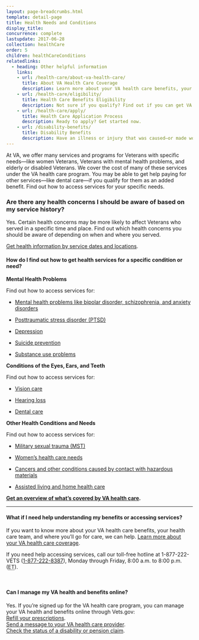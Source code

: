 ```yaml
---
layout: page-breadcrumbs.html
template: detail-page
title: Health Needs and Conditions
display_title:
concurrence: complete
lastupdate: 2017-06-28
collection: healthCare
order: 5
children: healthCareConditions
relatedlinks:
  - heading: Other helpful information
    links:
    - url: /health-care/about-va-health-care/
      title: About VA Health Care Coverage
      description: Learn more about your VA health care benefits, your health care team, and where you’ll go for care.
    - url: /health-care/eligibility/
      title: Health Care Benefits Eligibility
      description: Not sure if you qualify? Find out if you can get VA health care benefits.
    - url: /health-care/apply/
      title: Health Care Application Process
      description: Ready to apply? Get started now.
    - url: /disability-benefits/
      title: Disability Benefits
      description: Have an illness or injury that was caused—or made worse—by your active-duty service? Find out if you can get disability compensation (monthly payments) from VA.
---
```

<div itemscope itemtype="http://schema.org/FAQPage">
<div itemprop="description" class="va-introtext">

At VA, we offer many services and programs for Veterans with specific needs—like women Veterans, Veterans with mental health problems, and elderly or disabled Veterans. We cover the cost of many of these services under the VA health care program. You may be able to get help paying for other services—like dental care—if you qualify for them as an added benefit. Find out how to access services for your specific needs.

</div>

<div class="feature" markdown=“1”>
  
### Are there any health concerns I should be aware of based on my service history?

Yes. Certain health concerns may be more likely to affect Veterans who served in a specific time and place. Find out which health concerns you should be aware of depending on when and where you served. <br>

[Get health information by service dates and locations](/health-care/health-conditions/conditions-related-to-service-era/). 

</div>

<div itemscope itemtype="http://schema.org/Question">

<h4 itemprop="name">How do I find out how to get health services for a specific condition or need?</h4>
<div itemprop="acceptedAnswer" itemscope itemtype="http://schema.org/Answer">
<div itemprop="text"> 

**Mental Health Problems**

Find out how to access services for:

- [Mental health problems like bipolar disorder, schizophrenia, and anxiety disorders](/health-care/health-conditions/mental-health/)

- [Posttraumatic stress disorder (PTSD)](/health-care/health-conditions/mental-health/ptsd/)

- [Depression](/health-care/health-conditions/mental-health/depression/)

- [Suicide prevention](/health-care/health-conditions/mental-health/suicide-prevention/)

- [Substance use problems](/health-care/health-conditions/substance-use-problems/)

**Conditions of the Eyes, Ears, and Teeth**

Find out how to access services for:

- [Vision care](/health-care/about-va-health-care/vision-care/)

- [Hearing loss](https://www.prosthetics.va.gov/psas/Hearing_Aids.asp)

- [Dental care](/health-care/about-va-health-care/dental-care/)

**Other Health Conditions and Needs**

Find out how to access services for:

- [Military sexual trauma (MST)](/health-care/health-conditions/military-sexual-trauma/)

- [Women’s health care needs](/health-care/health-conditions/womens-health-care-needs/)

- [Cancers and other conditions caused by contact with hazardous materials](/health-care/health-conditions/exposure-to-hazardous-materials/)

- [Assisted living and home health care](/health-care/about-va-health-care/assisted-living-and-home-health-care/)


**[Get an overview of what’s covered by VA health care](/health-care/about-va-health-care/).**

</div>
</div>
</div>

------

<div itemscope itemtype="http://schema.org/Question">

<h4 itemprop="name">What if I need help understanding my benefits or accessing services?</h4>
<div itemprop="acceptedAnswer" itemscope itemtype="http://schema.org/Answer">
<div itemprop="text">

If you want to know more about your VA health care benefits, your health care team, and where you’ll go for care, we can help. [Learn more about your VA health care coverage](/health-care/about-va-health-care/).

If you need help accessing services, call our toll-free hotline at 1-877-222-VETS (<a href="tel:+1-877-222-8387">1-877-222-8387</a>), Monday through Friday, 8:00 a.m. to 8:00 p.m. (<abbr title="eastern time">ET</abbr>).

</div>
</div>
</div>
<br>

<div itemscope itemtype="http://schema.org/Question">

<h4 itemprop="name">Can I manage my VA health and benefits online?</h4>
<div itemprop="acceptedAnswer" itemscope itemtype="http://schema.org/Answer">
<div itemprop="text">

Yes. If you’re signed up for the VA health care program, you can manage your VA health and benefits online through Vets.gov: <br>
[Refill your prescriptions](/health-care/prescriptions/). <br>
[Send a message to your VA health care provider](/health-care/messaging/). <br>
[Check the status of a disability or pension claim](/track-claims/).

</div>
</div>
</div>
</div>
